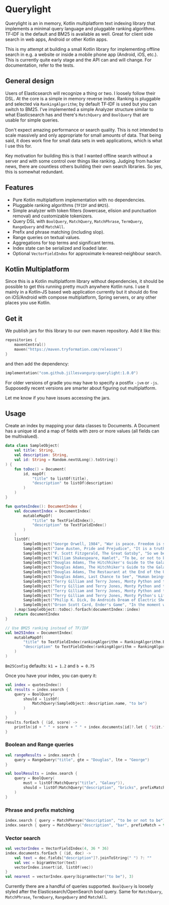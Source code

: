 # Querylight

Querylight is an in memory, Kotlin multiplatform text indexing library that implements a minimal query language and pluggable ranking algorithms. TF‑IDF is the default and BM25 is available as well. Great for client side search in web apps, Android or other Kotlin apps.

This is my attempt at building a small Kotlin library for implementing offline search in e.g. a website or inside a mobile phone app (Android, iOS, etc.). This is currently quite early stage and the API can and will change. For documentation, refer to the tests.

## General design

Users of Elasticsearch will recognize a thing or two. I loosely follow their DSL. At the core is a simple in memory reverse index. Ranking is pluggable and selected via `RankingAlgorithm`; by default TF‑IDF is used but you can switch to BM25. I've implemented a simple Analyzer structure similar to what Elasticsearch has and there's `MatchQuery` and `BoolQuery` that are usable for simple queries.

Don't expect amazing performance or search quality. This is not intended to scale massively and only appropriate for small amounts of data. That being said, it does work fine for small data sets in web applications, which is what I use this for.

Key motivation for building this is that I wanted offline search without a server and with some control over things like ranking. Judging from hacker news, there are countless others building their own search libraries. So yes, this is somewhat redundant.

## Features

* Pure Kotlin multiplatform implementation with no dependencies.
* Pluggable ranking algorithms (`TFIDF` and `BM25`).
* Simple analyzer with token filters (lowercase, elision and punctuation removal) and customizable tokenizers.
* Query DSL with `BoolQuery`, `MatchQuery`, `MatchPhrase`, `TermQuery`, `RangeQuery` and `MatchAll`.
* Prefix and phrase matching (including slop).
* Range queries on textual values.
* Aggregations for top terms and significant terms.
* Index state can be serialized and loaded later.
* Optional `VectorFieldIndex` for approximate k‑nearest‑neighbour search.

## Kotlin Multiplatform

Since this is a Kotlin multiplatform library without dependencies, it should be possible to get this running pretty much anywhere Kotlin runs. I use it mainly in a Kotlin‑JS based web application currently but it should do fine on iOS/Android with compose multiplatform, Spring servers, or any other places you use Kotlin.

## Get it

We publish jars for this library to our own maven repository. Add it like this:

```kotlin
repositories {
    mavenCentral()
    maven("https://maven.tryformation.com/releases")
}
```

and then add the dependency:

```kotlin
implementation("com.github.jillesvangurp:querylight:1.0.0")
```

For older versions of gradle you may have to specify a postfix `-jvm` or `-js`. Supposedly recent versions are smarter about figuring out multiplatform.

Let me know if you have issues accessing the jars.

## Usage

Create an index by mapping your data classes to Documents. A Document has a unique id and a map of fields with zero or more values (all fields can be multivalued).

```kotlin
data class SampleObject(
    val title: String,
    val description: String,
    val id: String = Random.nextULong().toString()
) {
    fun toDoc() = Document(
        id, mapOf(
            "title" to listOf(title),
            "description" to listOf(description)
        )
    )
}

fun quotesIndex(): DocumentIndex {
    val documentIndex = DocumentIndex(
        mutableMapOf(
            "title" to TextFieldIndex(),
            "description" to TextFieldIndex()
        )
    )
    listOf(
        SampleObject("George Orwell, 1984", "War is peace. Freedom is slavery. Ignorance is strength."),
        SampleObject("Jane Austen, Pride and Prejudice", "It is a truth universally acknowledged, that a single man in possession of a good fortune, must be in want of a wife."),
        SampleObject("F. Scott Fitzgerald, The Great Gatsby", "So we beat on, boats against the current, borne back ceaselessly into the past."),
        SampleObject("William Shakespeare, Hamlet", "To be, or not to be: that is the question."),
        SampleObject("Douglas Adams, The Hitchhiker's Guide to the Galaxy", "The ships hung in the sky in much the same way that bricks don't."),
        SampleObject("Douglas Adams, The Hitchhiker's Guide to the Galaxy", "Don't Panic."),
        SampleObject("Douglas Adams, The Restaurant at the End of the Universe", "Time is an illusion. Lunchtime doubly so."),
        SampleObject("Douglas Adams, Last Chance to See", "Human beings, who are almost unique in having the ability to learn from the experience of others, are also remarkable for their apparent disinclination to do so."),
        SampleObject("Terry Gilliam and Terry Jones, Monty Python and the Holy Grail", "Tis but a scratch."),
        SampleObject("Terry Gilliam and Terry Jones, Monty Python and the Holy Grail", "Nobody expects the Spanish Inquisition!"),
        SampleObject("Terry Gilliam and Terry Jones, Monty Python and the Holy Grail", "Your mother was a hamster and your father smelt of elderberries."),
        SampleObject("Terry Gilliam and Terry Jones, Monty Python's Life of Brian", "He's not the Messiah, he's a very naughty boy!"),
        SampleObject("Philip K. Dick, Do Androids Dream of Electric Sheep?", "You will be required to do wrong no matter where you go. It is the basic condition of life, to be required to violate your own identity."),
        SampleObject("Orson Scott Card, Ender's Game", "In the moment when I truly understand my enemy, understand him well enough to defeat him, then in that very moment, I also love him."),
    ).map(SampleObject::toDoc).forEach(documentIndex::index)
    return documentIndex
}
```

```kotlin
// Use BM25 ranking instead of TF/IDF
val bm25Index = DocumentIndex(
    mutableMapOf(
        "title" to TextFieldIndex(rankingAlgorithm = RankingAlgorithm.BM25),
        "description" to TextFieldIndex(rankingAlgorithm = RankingAlgorithm.BM25)
    )
)
```

`Bm25Config` defaults: `k1 = 1.2` and `b = 0.75`

Once you have your index, you can query it:

```kotlin
val index = quotesIndex()
val results = index.search {
    query = BoolQuery(
        should = listOf(
            MatchQuery(SampleObject::description.name, "to be")
        )
    )
}
results.forEach { (id, score) ->
    println(id + " " + score + " " + index.documents[id]?.let { "${it.fields["description"]} (${it.fields["title"]})" })
}
```

### Boolean and Range queries

```kotlin
val rangeResults = index.search {
    query = RangeQuery("title", gte = "Douglas", lte = "George")
}

val boolResults = index.search {
    query = BoolQuery(
        must = listOf(MatchQuery("title", "Galaxy")),
        should = listOf(MatchQuery("description", "bricks", prefixMatch = true))
    )
}
```

### Phrase and prefix matching

```kotlin
index.search { query = MatchPhrase("description", "to be or not to be") }
index.search { query = MatchQuery("description", "bar", prefixMatch = true) }
```

### Vector search

```kotlin
val vectorIndex = VectorFieldIndex(4, 36 * 36)
index.documents.forEach { (id, doc) ->
    val text = doc.fields["description"]?.joinToString(" ") ?: ""
    val vec = bigramVector(text)
    vectorIndex.insert(id, listOf(vec))
}
val nearest = vectorIndex.query(bigramVector("to be"), 3)
```

Currently there are a handful of queries supported. `BoolQuery` is loosely styled after the Elasticsearch/OpenSearch bool query. Same for `MatchQuery`, `MatchPhrase`, `TermQuery`, `RangeQuery` and `MatchAll`.

